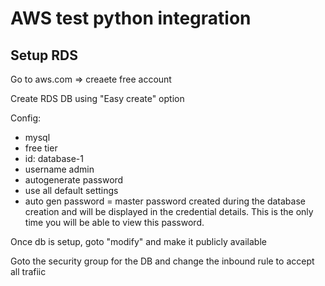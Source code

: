 # AWS test python integration

## Setup RDS 

Go to aws.com => creaete free account

Create RDS DB using "Easy create" option

Config:

* mysql
* free tier
* id: database-1
* username admin
* autogenerate password
* use all default settings
* auto gen password = master password created during the database creation and will be displayed in the credential details. This is the only time you will be able to view this password.

Once db is setup, goto "modify" and make it publicly available

Goto the security group for the DB and change the inbound rule to accept all trafiic

